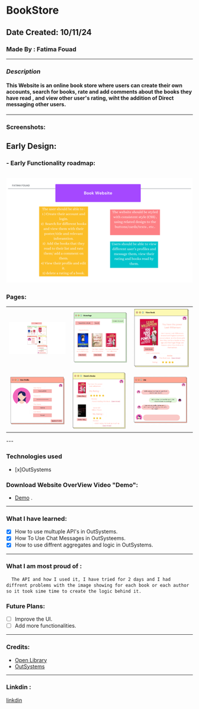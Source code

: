 # BookStore

## Date Created: 10/11/24
### Made By : Fatima Fouad
---
### **_Description_**

#### This Website is an online book store where users can create their own accounts, search for books, rate and add comments about the books they have read , and view other user's rating, wiht the addition of Direct messaging other users.
---

###  Screenshots:
## Early Design:
### - Early Functionality roadmap:
## ![RoadMAp](RoadMap.png)

### Pages:
<table>
  <tr>
    <td><img src="HomePage.png" alt="HomePage" style="width:300px;"></td>
    <td><img src="P1.PNG" alt="PageOne" style="width:300px;"></td>
    <td><img src="P2.PNG" alt="PageTwo" style="width:300px;"></td>
  </tr>
  <tr>
    <td><img src="P3.PNG" alt="PageThree" style="width:300px;"></td>
    <td><img src="P4.PNG" alt="PageFour" style="width:300px;"></td>
    <td><img src="P5.PNG" alt="PageFive" style="width:300px;"></td>
  </tr>
</table>
---

### Technologies used

- [x]OutSystems

  
### Download Website OverView Video "Demo":
- [Demo](booklycompressed.mp4) .
---
### What I have learned:

- [x] How to use multuple API's in OutSystems.
- [x] How To Use Chat Messages in OutSysteems.
- [x] How to use diffrent aggregates and logic in OutSystems. 
---
### What I am most proud of :

```
  The API and how I used it, I have tried for 2 days and I had diffrent problems with the image showing for each book or each author so it took sime time to create the logic behind it.

```
### Future Plans:
- [ ] Improve the UI.
- [ ] Add more functionalities.
---
### Credits:
- [Open Library](https://openlibrary.org/dev/docs/api/search)
- [OutSystems](https://www.outsystems.com/)
---
### Linkdin :
[linkdin](https://www.linkedin.com/in/fatima-fouad-29626312a)

